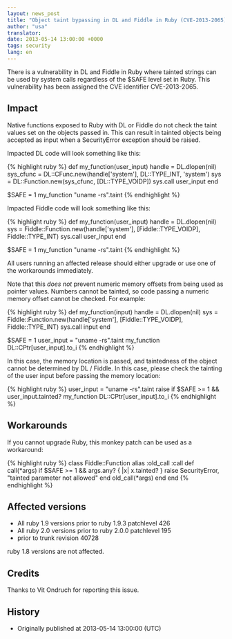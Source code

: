 ```yaml
---
layout: news_post
title: "Object taint bypassing in DL and Fiddle in Ruby (CVE-2013-2065)"
author: "usa"
translator:
date: 2013-05-14 13:00:00 +0000
tags: security
lang: en
---
```


There is a vulnerability in DL and Fiddle in Ruby where tainted strings can be
used by system calls regardless of the $SAFE level set in Ruby. This
vulnerability has been assigned the CVE identifier CVE-2013-2065.

## Impact

Native functions exposed to Ruby with DL or Fiddle do not check the taint
values set on the objects passed in.  This can result in tainted objects being
accepted as input when a SecurityError exception should be raised.

Impacted DL code will look something like this:

{% highlight ruby %}
def my_function(user_input)
  handle    = DL.dlopen(nil)
  sys_cfunc = DL::CFunc.new(handle['system'], DL::TYPE_INT, 'system')
  sys       = DL::Function.new(sys_cfunc, [DL::TYPE_VOIDP])
  sys.call user_input
end

$SAFE = 1
my_function "uname -rs".taint
{% endhighlight %}

Impacted Fiddle code will look something like this:

{% highlight ruby %}
def my_function(user_input)
  handle    = DL.dlopen(nil)
  sys = Fiddle::Function.new(handle['system'],
                             [Fiddle::TYPE_VOIDP], Fiddle::TYPE_INT)
  sys.call user_input
end

$SAFE = 1
my_function "uname -rs".taint
{% endhighlight %}

All users running an affected release should either upgrade or use one of the
workarounds immediately.

Note that this *does not* prevent numeric memory offsets from being used as
pointer values.  Numbers cannot be tainted, so code passing a numeric memory
offset cannot be checked.  For example:

{% highlight ruby %}
def my_function(input)
  handle    = DL.dlopen(nil)
  sys = Fiddle::Function.new(handle['system'],
                             [Fiddle::TYPE_VOIDP], Fiddle::TYPE_INT)
  sys.call input
end

$SAFE = 1
user_input = "uname -rs".taint
my_function DL::CPtr[user_input].to_i
{% endhighlight %}

In this case, the memory location is passed, and taintedness of the object
cannot be determined by DL / Fiddle.  In this case, please check the tainting
of the user input before passing the memory location:

{% highlight ruby %}
user_input = "uname -rs".taint
raise if $SAFE >= 1 && user_input.tainted?
my_function DL::CPtr[user_input].to_i
{% endhighlight %}

## Workarounds

If you cannot upgrade Ruby, this monkey patch can be used as a workaround:

{% highlight ruby %}
class Fiddle::Function
  alias :old_call :call
  def call(*args)
    if $SAFE >= 1 && args.any? { |x| x.tainted? }
      raise SecurityError, "tainted parameter not allowed"
    end
    old_call(*args)
  end
end
{% endhighlight %}

## Affected versions

* All ruby 1.9 versions prior to ruby 1.9.3 patchlevel 426
* All ruby 2.0 versions prior to ruby 2.0.0 patchlevel 195
* prior to trunk revision 40728

ruby 1.8 versions are not affected.

## Credits

Thanks to Vit Ondruch for reporting this issue.

## History

* Originally published at 2013-05-14 13:00:00 (UTC)
